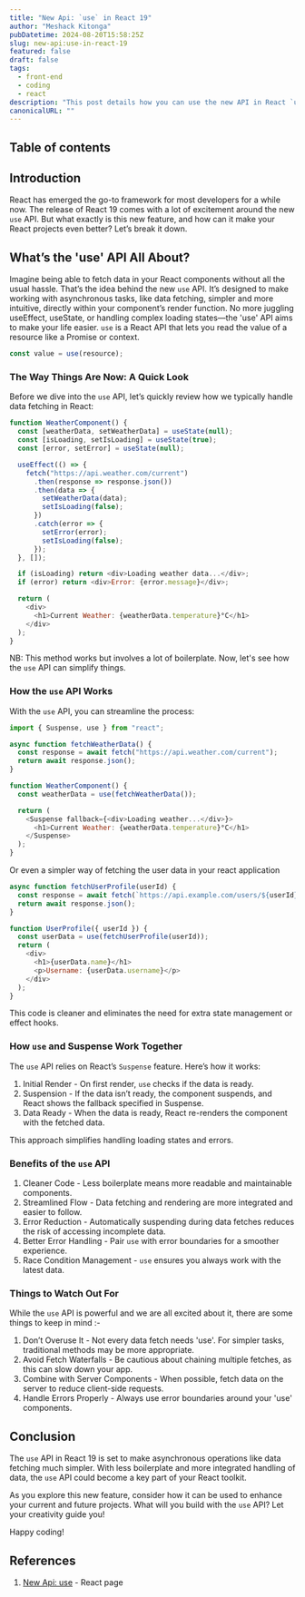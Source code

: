 ```yaml
---
title: "New Api: `use` in React 19"
author: "Meshack Kitonga"
pubDatetime: 2024-08-20T15:58:25Z
slug: new-api:use-in-react-19
featured: false
draft: false
tags:
  - front-end
  - coding
  - react
description: "This post details how you can use the new API in React `use` to enhance your application."
canonicalURL: ""
---
```


## Table of contents

## Introduction

React has emerged the go-to framework for most developers for a while now. The release of React 19 comes with a lot of excitement around the new `use` API. But what exactly is this new feature, and how can it make your React projects even better? Let’s break it down.

## What’s the 'use' API All About?

Imagine being able to fetch data in your React components without all the usual hassle. That’s the idea behind the new `use` API.
It’s designed to make working with asynchronous tasks, like data fetching, simpler and more intuitive, directly within your component’s render function. No more juggling useEffect, useState, or handling complex loading states—the 'use' API aims to make your life easier.
`use` is a React API that lets you read the value of a resource like a Promise or context.

```javascript
const value = use(resource);
```

### The Way Things Are Now: A Quick Look

Before we dive into the `use` API, let’s quickly review how we typically handle data fetching in React:

```javascript
function WeatherComponent() {
  const [weatherData, setWeatherData] = useState(null);
  const [isLoading, setIsLoading] = useState(true);
  const [error, setError] = useState(null);

  useEffect(() => {
    fetch("https://api.weather.com/current")
      .then(response => response.json())
      .then(data => {
        setWeatherData(data);
        setIsLoading(false);
      })
      .catch(error => {
        setError(error);
        setIsLoading(false);
      });
  }, []);

  if (isLoading) return <div>Loading weather data...</div>;
  if (error) return <div>Error: {error.message}</div>;

  return (
    <div>
      <h1>Current Weather: {weatherData.temperature}°C</h1>
    </div>
  );
}
```

NB: This method works but involves a lot of boilerplate. Now, let's see how the `use` API can simplify things.

### How the `use` API Works

With the `use` API, you can streamline the process:

```javascript
import { Suspense, use } from "react";

async function fetchWeatherData() {
  const response = await fetch("https://api.weather.com/current");
  return await response.json();
}

function WeatherComponent() {
  const weatherData = use(fetchWeatherData());

  return (
    <Suspense fallback={<div>Loading weather...</div>}>
      <h1>Current Weather: {weatherData.temperature}°C</h1>
    </Suspense>
  );
}
```

Or even a simpler way of fetching the user data in your react application

```javascript
async function fetchUserProfile(userId) {
  const response = await fetch(`https://api.example.com/users/${userId}`);
  return await response.json();
}

function UserProfile({ userId }) {
  const userData = use(fetchUserProfile(userId));
  return (
    <div>
      <h1>{userData.name}</h1>
      <p>Username: {userData.username}</p>
    </div>
  );
}
```

This code is cleaner and eliminates the need for extra state management or effect hooks.

### How `use` and Suspense Work Together

The `use` API relies on React’s `Suspense` feature. Here’s how it works:

1. Initial Render - On first render, `use` checks if the data is ready.
2. Suspension - If the data isn’t ready, the component suspends, and React shows the fallback specified in Suspense.
3. Data Ready - When the data is ready, React re-renders the component with the fetched data.

This approach simplifies handling loading states and errors.

### Benefits of the `use` API

1. Cleaner Code - Less boilerplate means more readable and maintainable components.
2. Streamlined Flow - Data fetching and rendering are more integrated and easier to follow.
3. Error Reduction - Automatically suspending during data fetches reduces the risk of accessing incomplete data.
4. Better Error Handling - Pair `use` with error boundaries for a smoother experience.
5. Race Condition Management - `use` ensures you always work with the latest data.

### Things to Watch Out For

While the `use` API is powerful and we are all excited about it, there are some things to keep in mind :-

1. Don’t Overuse It - Not every data fetch needs 'use'. For simpler tasks, traditional methods may be more appropriate.
2. Avoid Fetch Waterfalls - Be cautious about chaining multiple fetches, as this can slow down your app.
3. Combine with Server Components - When possible, fetch data on the server to reduce client-side requests.
4. Handle Errors Properly - Always use error boundaries around your 'use' components.

## Conclusion

The `use` API in React 19 is set to make asynchronous operations like data fetching much simpler. With less boilerplate and more integrated handling of data, the `use` API could become a key part of your React toolkit.

As you explore this new feature, consider how it can be used to enhance your current and future projects. What will you build with the `use` API? Let your creativity guide you!

Happy coding!

## References

1. [New Api: use](https://react.dev/reference/react/use) - React page
